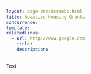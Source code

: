 ```yaml
---
layout: page-breadcrumbs.html
title: Adaptive Housing Grants
concurrence: 
template: 
relatedlinks:
  - url: http://www.google.com
    title: 
    description: 
---
```


Text